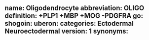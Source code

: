 name: Oligodendrocyte
abbreviation: OLIGO
definition: +PLP1 +MBP +MOG -PDGFRA
go:
shogoin: 
uberon:
categories: Ectodermal Neuroectodermal
version: 1
synonyms:
---